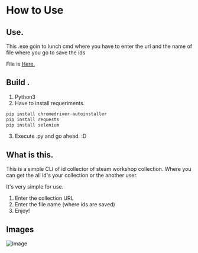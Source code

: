# How to Use
## Use.
This .exe goin to lunch cmd where you have to enter the url and the name of file where you go to save the ids

File is [Here.](https://github.com/GodDoesNotPlayDice/SteamIdCollector/releases/tag/SteamCollectionID_v2.0.0)

## Build .
1) Python3
2) Have to install requeriments.
```py
pip install chromedriver-autoinstaller
pip install requests
pip install selenium
```
3) Execute .py and go ahead. :D

## What is this.
This is a simple CLI of id collector of steam workshop collection.
Where you can get the all id's your collection or the another user.

It's very simple for use.
1) Enter the collection URL
2) Enter the file name (where ids are saved)
3) Enjoy!


## Images

![Image](https://cdn.discordapp.com/attachments/982116594543099924/1131487698146828340/image.png)
